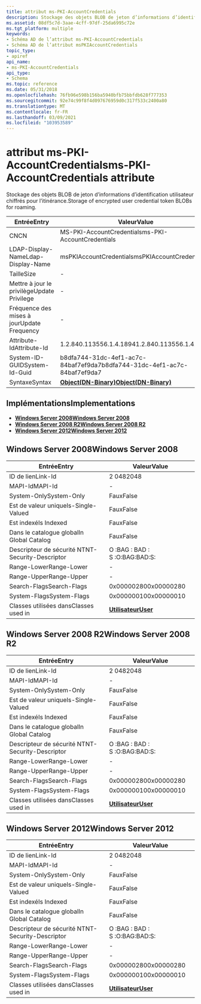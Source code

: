```yaml
---
title: attribut ms-PKI-AccountCredentials
description: Stockage des objets BLOB de jeton d’informations d’identification utilisateur chiffrés pour l’itinérance. | attribut ms-PKI-AccountCredentials
ms.assetid: 08df5c7d-3aae-4cff-97df-25da6995c72e
ms.tgt_platform: multiple
keywords:
- Schéma AD de l’attribut ms-PKI-AccountCredentials
- Schéma AD de l’attribut msPKIAccountCredentials
topic_type:
- apiref
api_name:
- ms-PKI-AccountCredentials
api_type:
- Schema
ms.topic: reference
ms.date: 05/31/2018
ms.openlocfilehash: 76fb96e598b156ba5940bfb75bbfdb628f777353
ms.sourcegitcommit: 92e74c99f8f4d097676959d0c317f533c2400a80
ms.translationtype: MT
ms.contentlocale: fr-FR
ms.lasthandoff: 03/09/2021
ms.locfileid: "103953589"
---
```

# <a name="ms-pki-accountcredentials-attribute"></a><span data-ttu-id="bbb10-106">attribut ms-PKI-AccountCredentials</span><span class="sxs-lookup"><span data-stu-id="bbb10-106">ms-PKI-AccountCredentials attribute</span></span>

<span data-ttu-id="bbb10-107">Stockage des objets BLOB de jeton d’informations d’identification utilisateur chiffrés pour l’itinérance.</span><span class="sxs-lookup"><span data-stu-id="bbb10-107">Storage of encrypted user credential token BLOBs for roaming.</span></span>



| <span data-ttu-id="bbb10-108">Entrée</span><span class="sxs-lookup"><span data-stu-id="bbb10-108">Entry</span></span> | <span data-ttu-id="bbb10-109">Valeur</span><span class="sxs-lookup"><span data-stu-id="bbb10-109">Value</span></span> |
|-------------------|-------------------------------------------------|
| <span data-ttu-id="bbb10-110">CN</span><span class="sxs-lookup"><span data-stu-id="bbb10-110">CN</span></span>                | <span data-ttu-id="bbb10-111">MS-PKI-AccountCredentials</span><span class="sxs-lookup"><span data-stu-id="bbb10-111">ms-PKI-AccountCredentials</span></span>                       |
| <span data-ttu-id="bbb10-112">LDAP-Display-Name</span><span class="sxs-lookup"><span data-stu-id="bbb10-112">Ldap-Display-Name</span></span> | <span data-ttu-id="bbb10-113">msPKIAccountCredentials</span><span class="sxs-lookup"><span data-stu-id="bbb10-113">msPKIAccountCredentials</span></span>                         |
| <span data-ttu-id="bbb10-114">Taille</span><span class="sxs-lookup"><span data-stu-id="bbb10-114">Size</span></span>              | \-                                              |
| <span data-ttu-id="bbb10-115">Mettre à jour le privilège</span><span class="sxs-lookup"><span data-stu-id="bbb10-115">Update Privilege</span></span>  | \-                                              |
| <span data-ttu-id="bbb10-116">Fréquence des mises à jour</span><span class="sxs-lookup"><span data-stu-id="bbb10-116">Update Frequency</span></span>  | \-                                              |
| <span data-ttu-id="bbb10-117">Attribute-Id</span><span class="sxs-lookup"><span data-stu-id="bbb10-117">Attribute-Id</span></span>      | <span data-ttu-id="bbb10-118">1.2.840.113556.1.4.1894</span><span class="sxs-lookup"><span data-stu-id="bbb10-118">1.2.840.113556.1.4.1894</span></span>                         |
| <span data-ttu-id="bbb10-119">System-ID-GUID</span><span class="sxs-lookup"><span data-stu-id="bbb10-119">System-Id-Guid</span></span>    | <span data-ttu-id="bbb10-120">b8dfa744-31dc-4ef1-ac7c-84baf7ef9da7</span><span class="sxs-lookup"><span data-stu-id="bbb10-120">b8dfa744-31dc-4ef1-ac7c-84baf7ef9da7</span></span>            |
| <span data-ttu-id="bbb10-121">Syntaxe</span><span class="sxs-lookup"><span data-stu-id="bbb10-121">Syntax</span></span>            | [<span data-ttu-id="bbb10-122">**Object(DN-Binary)**</span><span class="sxs-lookup"><span data-stu-id="bbb10-122">**Object(DN-Binary)**</span></span>](s-object-dn-binary.md) |



## <a name="implementations"></a><span data-ttu-id="bbb10-123">Implémentations</span><span class="sxs-lookup"><span data-stu-id="bbb10-123">Implementations</span></span>

-   [<span data-ttu-id="bbb10-124">**Windows Server 2008**</span><span class="sxs-lookup"><span data-stu-id="bbb10-124">**Windows Server 2008**</span></span>](#windows-server-2008)
-   [<span data-ttu-id="bbb10-125">**Windows Server 2008 R2**</span><span class="sxs-lookup"><span data-stu-id="bbb10-125">**Windows Server 2008 R2**</span></span>](#windows-server-2008-r2)
-   [<span data-ttu-id="bbb10-126">**Windows Server 2012**</span><span class="sxs-lookup"><span data-stu-id="bbb10-126">**Windows Server 2012**</span></span>](#windows-server-2012)

## <a name="windows-server-2008"></a><span data-ttu-id="bbb10-127">Windows Server 2008</span><span class="sxs-lookup"><span data-stu-id="bbb10-127">Windows Server 2008</span></span>



| <span data-ttu-id="bbb10-128">Entrée</span><span class="sxs-lookup"><span data-stu-id="bbb10-128">Entry</span></span> | <span data-ttu-id="bbb10-129">Valeur</span><span class="sxs-lookup"><span data-stu-id="bbb10-129">Value</span></span> |
|------------------------|-----------------------------------|
| <span data-ttu-id="bbb10-130">ID de lien</span><span class="sxs-lookup"><span data-stu-id="bbb10-130">Link-Id</span></span>                | <span data-ttu-id="bbb10-131">2 048</span><span class="sxs-lookup"><span data-stu-id="bbb10-131">2048</span></span>                              |
| <span data-ttu-id="bbb10-132">MAPI-Id</span><span class="sxs-lookup"><span data-stu-id="bbb10-132">MAPI-Id</span></span>                | \-                                |
| <span data-ttu-id="bbb10-133">System-Only</span><span class="sxs-lookup"><span data-stu-id="bbb10-133">System-Only</span></span>            | <span data-ttu-id="bbb10-134">Faux</span><span class="sxs-lookup"><span data-stu-id="bbb10-134">False</span></span>                             |
| <span data-ttu-id="bbb10-135">Est de valeur unique</span><span class="sxs-lookup"><span data-stu-id="bbb10-135">Is-Single-Valued</span></span>       | <span data-ttu-id="bbb10-136">Faux</span><span class="sxs-lookup"><span data-stu-id="bbb10-136">False</span></span>                             |
| <span data-ttu-id="bbb10-137">Est indexé</span><span class="sxs-lookup"><span data-stu-id="bbb10-137">Is Indexed</span></span>             | <span data-ttu-id="bbb10-138">Faux</span><span class="sxs-lookup"><span data-stu-id="bbb10-138">False</span></span>                             |
| <span data-ttu-id="bbb10-139">Dans le catalogue global</span><span class="sxs-lookup"><span data-stu-id="bbb10-139">In Global Catalog</span></span>      | <span data-ttu-id="bbb10-140">Faux</span><span class="sxs-lookup"><span data-stu-id="bbb10-140">False</span></span>                             |
| <span data-ttu-id="bbb10-141">Descripteur de sécurité NT</span><span class="sxs-lookup"><span data-stu-id="bbb10-141">NT-Security-Descriptor</span></span> | <span data-ttu-id="bbb10-142">O :BAG : BAD : S :</span><span class="sxs-lookup"><span data-stu-id="bbb10-142">O:BAG:BAD:S:</span></span>                      |
| <span data-ttu-id="bbb10-143">Range-Lower</span><span class="sxs-lookup"><span data-stu-id="bbb10-143">Range-Lower</span></span>            | \-                                |
| <span data-ttu-id="bbb10-144">Range-Upper</span><span class="sxs-lookup"><span data-stu-id="bbb10-144">Range-Upper</span></span>            | \-                                |
| <span data-ttu-id="bbb10-145">Search-Flags</span><span class="sxs-lookup"><span data-stu-id="bbb10-145">Search-Flags</span></span>           | <span data-ttu-id="bbb10-146">0x00000280</span><span class="sxs-lookup"><span data-stu-id="bbb10-146">0x00000280</span></span>                        |
| <span data-ttu-id="bbb10-147">System-Flags</span><span class="sxs-lookup"><span data-stu-id="bbb10-147">System-Flags</span></span>           | <span data-ttu-id="bbb10-148">0x00000010</span><span class="sxs-lookup"><span data-stu-id="bbb10-148">0x00000010</span></span>                        |
| <span data-ttu-id="bbb10-149">Classes utilisées dans</span><span class="sxs-lookup"><span data-stu-id="bbb10-149">Classes used in</span></span>        | [<span data-ttu-id="bbb10-150">**Utilisateur**</span><span class="sxs-lookup"><span data-stu-id="bbb10-150">**User**</span></span>](c-user.md)<br/> |



## <a name="windows-server-2008-r2"></a><span data-ttu-id="bbb10-151">Windows Server 2008 R2</span><span class="sxs-lookup"><span data-stu-id="bbb10-151">Windows Server 2008 R2</span></span>



| <span data-ttu-id="bbb10-152">Entrée</span><span class="sxs-lookup"><span data-stu-id="bbb10-152">Entry</span></span> | <span data-ttu-id="bbb10-153">Valeur</span><span class="sxs-lookup"><span data-stu-id="bbb10-153">Value</span></span> |
|------------------------|-----------------------------------|
| <span data-ttu-id="bbb10-154">ID de lien</span><span class="sxs-lookup"><span data-stu-id="bbb10-154">Link-Id</span></span>                | <span data-ttu-id="bbb10-155">2 048</span><span class="sxs-lookup"><span data-stu-id="bbb10-155">2048</span></span>                              |
| <span data-ttu-id="bbb10-156">MAPI-Id</span><span class="sxs-lookup"><span data-stu-id="bbb10-156">MAPI-Id</span></span>                | \-                                |
| <span data-ttu-id="bbb10-157">System-Only</span><span class="sxs-lookup"><span data-stu-id="bbb10-157">System-Only</span></span>            | <span data-ttu-id="bbb10-158">Faux</span><span class="sxs-lookup"><span data-stu-id="bbb10-158">False</span></span>                             |
| <span data-ttu-id="bbb10-159">Est de valeur unique</span><span class="sxs-lookup"><span data-stu-id="bbb10-159">Is-Single-Valued</span></span>       | <span data-ttu-id="bbb10-160">Faux</span><span class="sxs-lookup"><span data-stu-id="bbb10-160">False</span></span>                             |
| <span data-ttu-id="bbb10-161">Est indexé</span><span class="sxs-lookup"><span data-stu-id="bbb10-161">Is Indexed</span></span>             | <span data-ttu-id="bbb10-162">Faux</span><span class="sxs-lookup"><span data-stu-id="bbb10-162">False</span></span>                             |
| <span data-ttu-id="bbb10-163">Dans le catalogue global</span><span class="sxs-lookup"><span data-stu-id="bbb10-163">In Global Catalog</span></span>      | <span data-ttu-id="bbb10-164">Faux</span><span class="sxs-lookup"><span data-stu-id="bbb10-164">False</span></span>                             |
| <span data-ttu-id="bbb10-165">Descripteur de sécurité NT</span><span class="sxs-lookup"><span data-stu-id="bbb10-165">NT-Security-Descriptor</span></span> | <span data-ttu-id="bbb10-166">O :BAG : BAD : S :</span><span class="sxs-lookup"><span data-stu-id="bbb10-166">O:BAG:BAD:S:</span></span>                      |
| <span data-ttu-id="bbb10-167">Range-Lower</span><span class="sxs-lookup"><span data-stu-id="bbb10-167">Range-Lower</span></span>            | \-                                |
| <span data-ttu-id="bbb10-168">Range-Upper</span><span class="sxs-lookup"><span data-stu-id="bbb10-168">Range-Upper</span></span>            | \-                                |
| <span data-ttu-id="bbb10-169">Search-Flags</span><span class="sxs-lookup"><span data-stu-id="bbb10-169">Search-Flags</span></span>           | <span data-ttu-id="bbb10-170">0x00000280</span><span class="sxs-lookup"><span data-stu-id="bbb10-170">0x00000280</span></span>                        |
| <span data-ttu-id="bbb10-171">System-Flags</span><span class="sxs-lookup"><span data-stu-id="bbb10-171">System-Flags</span></span>           | <span data-ttu-id="bbb10-172">0x00000010</span><span class="sxs-lookup"><span data-stu-id="bbb10-172">0x00000010</span></span>                        |
| <span data-ttu-id="bbb10-173">Classes utilisées dans</span><span class="sxs-lookup"><span data-stu-id="bbb10-173">Classes used in</span></span>        | [<span data-ttu-id="bbb10-174">**Utilisateur**</span><span class="sxs-lookup"><span data-stu-id="bbb10-174">**User**</span></span>](c-user.md)<br/> |



## <a name="windows-server-2012"></a><span data-ttu-id="bbb10-175">Windows Server 2012</span><span class="sxs-lookup"><span data-stu-id="bbb10-175">Windows Server 2012</span></span>



| <span data-ttu-id="bbb10-176">Entrée</span><span class="sxs-lookup"><span data-stu-id="bbb10-176">Entry</span></span> | <span data-ttu-id="bbb10-177">Valeur</span><span class="sxs-lookup"><span data-stu-id="bbb10-177">Value</span></span> |
|------------------------|-----------------------------------|
| <span data-ttu-id="bbb10-178">ID de lien</span><span class="sxs-lookup"><span data-stu-id="bbb10-178">Link-Id</span></span>                | <span data-ttu-id="bbb10-179">2 048</span><span class="sxs-lookup"><span data-stu-id="bbb10-179">2048</span></span>                              |
| <span data-ttu-id="bbb10-180">MAPI-Id</span><span class="sxs-lookup"><span data-stu-id="bbb10-180">MAPI-Id</span></span>                | \-                                |
| <span data-ttu-id="bbb10-181">System-Only</span><span class="sxs-lookup"><span data-stu-id="bbb10-181">System-Only</span></span>            | <span data-ttu-id="bbb10-182">Faux</span><span class="sxs-lookup"><span data-stu-id="bbb10-182">False</span></span>                             |
| <span data-ttu-id="bbb10-183">Est de valeur unique</span><span class="sxs-lookup"><span data-stu-id="bbb10-183">Is-Single-Valued</span></span>       | <span data-ttu-id="bbb10-184">Faux</span><span class="sxs-lookup"><span data-stu-id="bbb10-184">False</span></span>                             |
| <span data-ttu-id="bbb10-185">Est indexé</span><span class="sxs-lookup"><span data-stu-id="bbb10-185">Is Indexed</span></span>             | <span data-ttu-id="bbb10-186">Faux</span><span class="sxs-lookup"><span data-stu-id="bbb10-186">False</span></span>                             |
| <span data-ttu-id="bbb10-187">Dans le catalogue global</span><span class="sxs-lookup"><span data-stu-id="bbb10-187">In Global Catalog</span></span>      | <span data-ttu-id="bbb10-188">Faux</span><span class="sxs-lookup"><span data-stu-id="bbb10-188">False</span></span>                             |
| <span data-ttu-id="bbb10-189">Descripteur de sécurité NT</span><span class="sxs-lookup"><span data-stu-id="bbb10-189">NT-Security-Descriptor</span></span> | <span data-ttu-id="bbb10-190">O :BAG : BAD : S :</span><span class="sxs-lookup"><span data-stu-id="bbb10-190">O:BAG:BAD:S:</span></span>                      |
| <span data-ttu-id="bbb10-191">Range-Lower</span><span class="sxs-lookup"><span data-stu-id="bbb10-191">Range-Lower</span></span>            | \-                                |
| <span data-ttu-id="bbb10-192">Range-Upper</span><span class="sxs-lookup"><span data-stu-id="bbb10-192">Range-Upper</span></span>            | \-                                |
| <span data-ttu-id="bbb10-193">Search-Flags</span><span class="sxs-lookup"><span data-stu-id="bbb10-193">Search-Flags</span></span>           | <span data-ttu-id="bbb10-194">0x00000280</span><span class="sxs-lookup"><span data-stu-id="bbb10-194">0x00000280</span></span>                        |
| <span data-ttu-id="bbb10-195">System-Flags</span><span class="sxs-lookup"><span data-stu-id="bbb10-195">System-Flags</span></span>           | <span data-ttu-id="bbb10-196">0x00000010</span><span class="sxs-lookup"><span data-stu-id="bbb10-196">0x00000010</span></span>                        |
| <span data-ttu-id="bbb10-197">Classes utilisées dans</span><span class="sxs-lookup"><span data-stu-id="bbb10-197">Classes used in</span></span>        | [<span data-ttu-id="bbb10-198">**Utilisateur**</span><span class="sxs-lookup"><span data-stu-id="bbb10-198">**User**</span></span>](c-user.md)<br/> |



 

 





